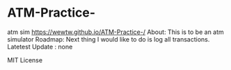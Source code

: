 # ATM-Practice-
atm sim
https://wewtw.github.io/ATM-Practice-/
About: This is to be an atm simulator
Roadmap: Next thing I would like to do is log all transactions.
Latetest Update : none

MIT License
